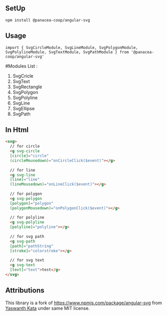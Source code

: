 

## SetUp
`npm install @panacea-coop/angular-svg`

## Usage
`import {
SvgCircleModule,
SvgLineModule,
SvgPolygonModule,
SvgPolylineModule,
SvgTextModule,
SvgPathModule
} from '@panacea-coop/angular-svg'`

#Modules List :
1. SvgCricle
2. SvgText
3. SvgRectangle
4. SvgPolygon
5. SvgPolyline
6. SvgLine
7. SvgEllipse
8. SvgPath

## In Html
```html
<svg>
  // for circle
  <g svg-circle
  [circle]="circle"
  (circleMousedown)="onCircleClick($event)"></g>
  
  // for line
  <g svg-line
  [line]="line"
  (lineMousedown)="onLineClick($event)"></g>
  
  // for polygon
  <g svg-polygon
  [polygon]="polygon"
  (polygonMousedown)="onPolygonClick($event)"></g>
  
  // for polyline
  <g svg-polyline
  [polyline]="polyline"></g>
  
  // for svg path
  <g svg-path
  [path]="pathString"
  [stroke]="colorstroke"></g>
  
  // for svg text
  <g svg-text
  [text]="text">test</g>
</svg>
```

## Attributions
This library is a fork of https://www.npmjs.com/package/angular-svg from [Yaswanth Kata](https://www.npmjs.com/~yashkata) under same MIT license.
